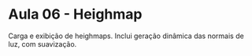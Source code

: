 # Aula 06 - Heighmap

Carga e exibição de heighmaps. Inclui geração dinâmica das normais de luz, com suavização.
